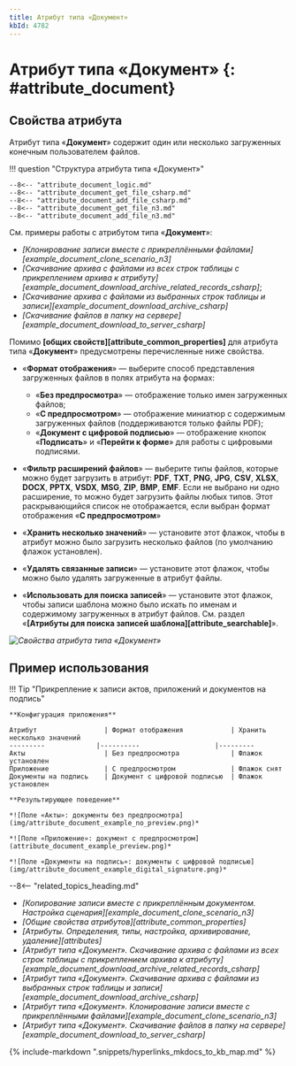 ```yaml
---
title: Атрибут типа «Документ»
kbId: 4782
---
```


# Атрибут типа «Документ» {: #attribute_document}

## Свойства атрибута

Атрибут типа «**Документ**» содержит один или несколько загруженных конечным пользователем файлов.

!!! question "Структура атрибута типа «Документ»"

    --8<-- "attribute_document_logic.md"
    --8<-- "attribute_document_get_file_csharp.md"
    --8<-- "attribute_document_add_file_csharp.md"
    --8<-- "attribute_document_get_file_n3.md"
    --8<-- "attribute_document_add_file_n3.md"

См. примеры работы с атрибутом типа «**Документ**»:

- _[Клонирование записи вместе с прикреплёнными файлами][example_document_clone_scenario_n3]_
- _[Скачивание архива с файлами из всех строк таблицы с прикреплением архива к атрибуту][example_document_download_archive_related_records_csharp]_;
- _[Скачивание архива с файлами из выбранных строк таблицы и записи][example_document_download_archive_csharp]_
- _[Скачивание файлов в папку на сервере][example_document_download_to_server_csharp]_


Помимо **[общих свойств][attribute_common_properties]** для атрибута типа «**Документ**» предусмотрены перечисленные ниже свойства.

- «**Формат отображения**» — выберите способ представления загруженных файлов в полях атрибута на формах:

    - «**Без предпросмотра**» — отображение только имен загруженных файлов;
    - «**С предпросмотром**» — отображение миниатюр с содержимым загруженных файлов (поддерживаются только файлы PDF);
    - «**Документ с цифровой подписью**» — отображение кнопок «**Подписать**» и «**Перейти к форме**» для работы с цифровыми подписями.
- «**Фильтр расширений файлов**» — выберите типы файлов, которые можно будет загрузить в атрибут: **PDF**, **TXT**, **PNG**, **JPG**, **CSV**, **XLSX**, **DOCX**, **PPTX**, **VSDX**, **MSG**, **ZIP**, **BMP**, **EMF**. Если не выбрано ни одно расширение, то можно будет загрузить файлы любых типов. Этот раскрывающийся список не отображается, если выбран формат отображения «**С предпросмотром**»
- «**Хранить несколько значений**» — установите этот флажок, чтобы в атрибут можно было загрузить несколько файлов (по умолчанию флажок установлен).
- «**Удалять связанные записи**» — установите этот флажок, чтобы можно было удалять загруженные в атрибут файлы.
- «**Использовать для поиска записей**» — установите этот флажок, чтобы записи шаблона можно было искать по именам и содержимому загруженных в атрибут файлов. См. раздел «**[Атрибуты для поиска записей шаблона][attribute_searchable]**».

_![Свойства атрибута типа «Документ»](img/attribute_document_properties.png)_

## Пример использования

!!! Tip "Прикрепление к записи актов, приложений и документов на подпись"

    **Конфигурация приложения**

    Атрибут                 | Формат отображения            | Хранить несколько значений
    ---------             |----------                   |---------
    Акты                    | Без предпросмотра             | Флажок установлен
    Приложение              | С предпросмотром              | Флажок снят
    Документы на подпись    | Документ с цифровой подписью  | Флажок установлен

    **Результирующее поведение**

    *![Поле «Акты»: документы без предпросмотра](img/attribute_document_example_no_preview.png)*

    *![Поле «Приложение»: документ с предпросмотром](attribute_document_example_preview.png)*

    *![Поле «Документы на подпись»: документы с цифровой подписью](img/attribute_document_example_digital_signature.png)*

<div class="relatedTopics" markdown="block">

--8<-- "related_topics_heading.md"

- _[Копирование записи вместе с прикреплённым документом. Настройка сценария][example_document_clone_scenario_n3]_
- _[Общие свойства атрибутов][attribute_common_properties]_
- _[Атрибуты. Определения, типы, настройка, архивирование, удаление][attributes]_
- _[Атрибут типа «Документ». Скачивание архива с файлами из всех строк таблицы с прикреплением архива к атрибуту][example_document_download_archive_related_records_csharp]_
- _[Атрибут типа «Документ». Скачивание архива с файлами из выбранных строк таблицы и записи][example_document_download_archive_csharp]_
- _[Атрибут типа «Документ». Клонирование записи вместе с прикреплёнными файлами][example_document_clone_scenario_n3]_
- _[Атрибут типа «Документ». Скачивание файлов в папку на сервере][example_document_download_to_server_csharp]_

</div>

{% include-markdown ".snippets/hyperlinks_mkdocs_to_kb_map.md" %}
